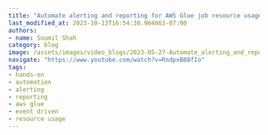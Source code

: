 ```yaml
---
title: "Automate alerting and reporting for AWS Glue job resource usage"
last_modified_at: 2023-10-13T16:54:38.964863-07:00
authors:
- name: Soumil Shah
category: blog
image: /assets/images/video_blogs/2023-05-27-Automate_alerting_and_reporting_for_AWS_Glue_job_resource_usage.png
navigate: "https://www.youtube.com/watch?v=RndpxB88fIo"
tags:
- hands-on
- automation
- alerting
- reporting
- aws glue
- event driven
- resource usage
---
```

